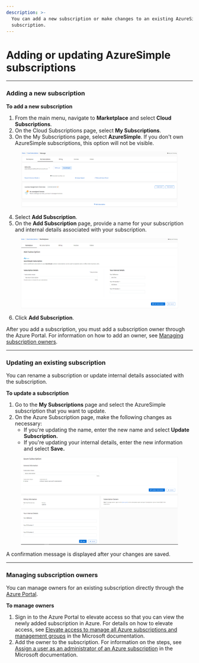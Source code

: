 ```yaml
---
description: >-
  You can add a new subscription or make changes to an existing AzureSimple
  subscription.
---
```


# Adding or updating AzureSimple subscriptions

***

### Adding a new subscription <a href="#add-subscription" id="add-subscription"></a>

**To add a new subscription**

1. From the main menu, navigate to **Marketplace** and select **Cloud Subscriptions**.
2. On the Cloud Subscriptions page, select **My Subscriptions**.
3. On the My Subscriptions page, select **AzureSimple**. If you don't own AzureSimple subscriptions, this option will not be visible.&#x20;

<figure><img src="../../.gitbook/assets/image (18) (1).png" alt=""><figcaption></figcaption></figure>

4. Select **Add Subscription**.
5. On the **Add Subscription** page, provide a name for your subscription and internal details associated with your subscription.&#x20;

<figure><img src="../../.gitbook/assets/image (19) (1).png" alt=""><figcaption></figcaption></figure>

6. Click **Add Subscription**.

After you add a subscription, you must add a subscription owner through the Azure Portal. For information on how to add an owner, see [Managing subscription owners](adding-or-updating-azuresimple-subscriptions.md#managing-subscription-owners).

***

### Updating an existing subscription

You can rename a subscription or update internal details associated with the subscription.

**To update a subscription**

1. Go to the **My Subscriptions** page and select the AzureSimple subscription that you want to update.
2. On the Azure Subscription page, make the following changes as necessary:
   * If you're updating the name, enter the new name and select **Update Subscription.**
   * If you're updating your internal details, enter the new information and select **Save.**

<figure><img src="../../.gitbook/assets/image (20) (1).png" alt=""><figcaption></figcaption></figure>

A confirmation message is displayed after your changes are saved.

***

### Managing subscription owners

You can manage owners for an existing subscription directly through the [Azure Portal](https://portal.azure.com/#home).

**To manage owners**

1. Sign in to the Azure Portal to elevate access so that you can view the newly added subscription in Azure. For details on how to elevate access, see [Elevate access to manage all Azure subscriptions and management groups](https://learn.microsoft.com/en-us/azure/role-based-access-control/elevate-access-global-admin) in the Microsoft documentation.
2. Add the owner to the subscription. For information on the steps, see [Assign a user as an administrator of an Azure subscription](https://learn.microsoft.com/en-us/azure/role-based-access-control/role-assignments-portal-subscription-admin) in the Microsoft documentation.
